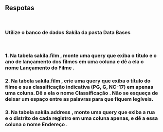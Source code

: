 ## Respotas
<br>

### Utilize o banco de dados Sakila da pasta Data Bases
<br>


### 1. Na tabela sakila.film , monte uma query que exiba o título e o ano de lançamento dos filmes em uma coluna e dê a ela o nome Lançamento do Filme .
### 2. Na tabela sakila.film , crie uma query que exiba o título do filme e sua classificação indicativa (PG, G, NC-17) em apenas uma coluna. Dê a ela o nome Classificação . Não se esqueça de deixar um espaço entre as palavras para que fiquem legíveis.
### 3. Na tabela sakila.address , monte uma query que exiba a rua e o distrito de cada registro em uma coluna apenas, e dê a essa coluna o nome Endereço .